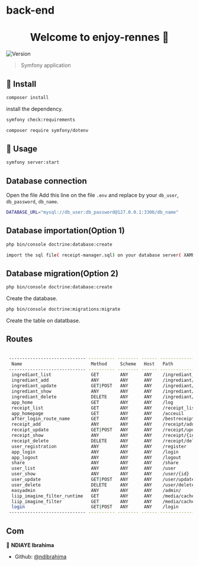 # back-end
<h1 align="center">Welcome to enjoy-rennes 👋</h1>
<p>
  <img alt="Version" src="https://img.shields.io/badge/version-0.1.0-blue.svg?cacheSeconds=2592000" />
</p>

> Symfony application

## 💾 Install

```sh
composer install
```
install the dependency.

```sh
symfony check:requirements
```

```sh
composer require symfony/dotenv
```

## 🔨 Usage

```sh
symfony server:start 
```

## Database connection

Open the file Add this line on the file ```.env``` and replace by your ```db_user```, ```db_password```, ```db_name```.

```sh
DATABASE_URL="mysql://db_user:db_password@127.0.0.1:3306/db_name"
```
## Database importation(Option 1)

```sh
php bin/console doctrine:database:create
```
```sh
import the sql file( receipt-manager.sql) on your database server( XAMP or WAMP) 
```

## Database migration(Option 2)

```sh
php bin/console doctrine:database:create
```
Create the database.

```sh
php bin/console doctrine:migrations:migrate
```
Create the table on datatbase.

## Routes
```sh
 
 ----------------------------- ---------- -------- ------ ------------------------------------------------ 
  Name                          Method     Scheme   Host   Path                                            
 ----------------------------- ---------- -------- ------ ------------------------------------------------ 
  ingrediant_list               GET        ANY      ANY    /ingrediant_list
  ingrediant_add                ANY        ANY      ANY    /ingrediant/add
  ingrediant_update             GET|POST   ANY      ANY    /ingrediant/update/{id}
  ingrediant_show               ANY        ANY      ANY    /ingrediant/{id}
  ingrediant_delete             DELETE     ANY      ANY    /ingrediant/delete/{id}
  app_home                      GET        ANY      ANY    /log
  receipt_list                  GET        ANY      ANY    /receipt_list
  app_homepage                  GET        ANY      ANY    /acceuil
  after_login_route_name        GET        ANY      ANY    /bestreceipt
  receipt_add                   ANY        ANY      ANY    /receipt/add
  receipt_update                GET|POST   ANY      ANY    /receipt/update/{id}
  receipt_show                  ANY        ANY      ANY    /receipt/{id}
  receipt_delete                DELETE     ANY      ANY    /receipt/delete/{id}
  user_registration             ANY        ANY      ANY    /register
  app_login                     ANY        ANY      ANY    /login
  app_logout                    ANY        ANY      ANY    /logout
  share                         ANY        ANY      ANY    /share
  user_list                     ANY        ANY      ANY    /user
  user_show                     ANY        ANY      ANY    /user/{id}
  user_update                   GET|POST   ANY      ANY    /user/update/{id}
  user_delete                   DELETE     ANY      ANY    /user/delete/{id}
  easyadmin                     ANY        ANY      ANY    /admin/
  liip_imagine_filter_runtime   GET        ANY      ANY    /media/cache/resolve/{filter}/rc/{hash}/{path}
  liip_imagine_filter           GET        ANY      ANY    /media/cache/resolve/{filter}/{path}
  login                         GET|POST   ANY      ANY    /login
 ----------------------------- ---------- -------- ------ ------------------------------------------------

```
## Com

👤 **NDIAYE Ibrahima**

* Github: [@ndibrahima](https://github.com/ndibrahima)

